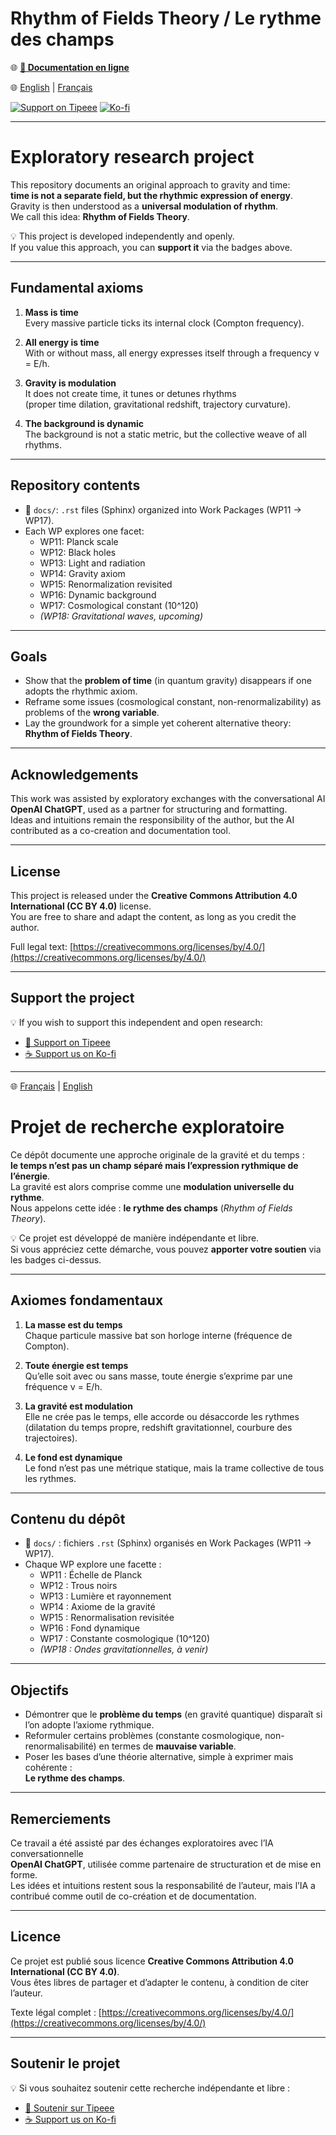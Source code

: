 # Rhythm of Fields Theory / Le rythme des champs

🌐 [**📖 Documentation en ligne**](https://cosmobewi.github.io/roft/)  

🌐 [English](#exploratory-research-project) | [Français](#projet-de-recherche-exploratoire)

[![Support on Tipeee](https://img.shields.io/badge/Tipeee-Support-%23e85c8b?logo=heart)](https://fr.tipeee.com/cosmobewi)
[![Ko-fi](https://img.shields.io/badge/Ko--fi-Support-%23323842?logo=ko-fi)](https://ko-fi.com/cosmobewi)

---

# Exploratory research project
This repository documents an original approach to gravity and time:  
**time is not a separate field, but the rhythmic expression of energy**.  
Gravity is then understood as a **universal modulation of rhythm**.  
We call this idea: **Rhythm of Fields Theory**.  

💡 This project is developed independently and openly.  
If you value this approach, you can **support it** via the badges above.  

---

## Fundamental axioms

1. **Mass is time**  
   Every massive particle ticks its internal clock (Compton frequency).  

2. **All energy is time**  
   With or without mass, all energy expresses itself through a frequency ν = E/h.  

3. **Gravity is modulation**  
   It does not create time, it tunes or detunes rhythms  
   (proper time dilation, gravitational redshift, trajectory curvature).  

4. **The background is dynamic**  
   The background is not a static metric, but the collective weave of all rhythms.  

---

## Repository contents

- 📂 `docs/`: `.rst` files (Sphinx) organized into Work Packages (WP11 → WP17).  
- Each WP explores one facet:  
  - WP11: Planck scale  
  - WP12: Black holes  
  - WP13: Light and radiation  
  - WP14: Gravity axiom  
  - WP15: Renormalization revisited  
  - WP16: Dynamic background  
  - WP17: Cosmological constant (10^120)  
  - *(WP18: Gravitational waves, upcoming)*  

---

## Goals

- Show that the **problem of time** (in quantum gravity) disappears if one adopts the rhythmic axiom.  
- Reframe some issues (cosmological constant, non-renormalizability) as problems of the **wrong variable**.  
- Lay the groundwork for a simple yet coherent alternative theory:  
  **Rhythm of Fields Theory**.  

---

## Acknowledgements

This work was assisted by exploratory exchanges with the conversational AI  
**OpenAI ChatGPT**, used as a partner for structuring and formatting.  
Ideas and intuitions remain the responsibility of the author, but the AI  
contributed as a co-creation and documentation tool.  

---

## License

This project is released under the **Creative Commons Attribution 4.0 International (CC BY 4.0)** license.  
You are free to share and adapt the content, as long as you credit the author.  

Full legal text: [https://creativecommons.org/licenses/by/4.0/](https://creativecommons.org/licenses/by/4.0/)  

---

## Support the project

💡 If you wish to support this independent and open research:  

- [💜 Support on Tipeee](https://fr.tipeee.com/cosmobewi)  
- [☕ Support us on Ko-fi](https://ko-fi.com/cosmobewi)  

---

🌐 [Français](#projet-de-recherche-exploratoire) | [English](#exploratory-research-project)

# Projet de recherche exploratoire

Ce dépôt documente une approche originale de la gravité et du temps :  
**le temps n’est pas un champ séparé mais l’expression rythmique de l’énergie**.  
La gravité est alors comprise comme une **modulation universelle du rythme**.  
Nous appelons cette idée : **le rythme des champs** (*Rhythm of Fields Theory*).  

💡 Ce projet est développé de manière indépendante et libre.  
Si vous appréciez cette démarche, vous pouvez **apporter votre soutien** via les badges ci-dessus.  

---

## Axiomes fondamentaux

1. **La masse est du temps**  
   Chaque particule massive bat son horloge interne (fréquence de Compton).  

2. **Toute énergie est temps**  
   Qu’elle soit avec ou sans masse, toute énergie s’exprime par une fréquence ν = E/h.  

3. **La gravité est modulation**  
   Elle ne crée pas le temps, elle accorde ou désaccorde les rythmes  
   (dilatation du temps propre, redshift gravitationnel, courbure des trajectoires).  

4. **Le fond est dynamique**  
   Le fond n’est pas une métrique statique, mais la trame collective de tous les rythmes.  

---

## Contenu du dépôt

- 📂 `docs/` : fichiers `.rst` (Sphinx) organisés en Work Packages (WP11 → WP17).  
- Chaque WP explore une facette :  
  - WP11 : Échelle de Planck  
  - WP12 : Trous noirs  
  - WP13 : Lumière et rayonnement  
  - WP14 : Axiome de la gravité  
  - WP15 : Renormalisation revisitée  
  - WP16 : Fond dynamique  
  - WP17 : Constante cosmologique (10^120)  
  - *(WP18 : Ondes gravitationnelles, à venir)*  

---

## Objectifs

- Démontrer que le **problème du temps** (en gravité quantique) disparaît si l’on adopte l’axiome rythmique.  
- Reformuler certains problèmes (constante cosmologique, non-renormalisabilité) en termes de **mauvaise variable**.  
- Poser les bases d’une théorie alternative, simple à exprimer mais cohérente :  
  **Le rythme des champs**.  

---

## Remerciements

Ce travail a été assisté par des échanges exploratoires avec l’IA conversationnelle  
**OpenAI ChatGPT**, utilisée comme partenaire de structuration et de mise en forme.  
Les idées et intuitions restent sous la responsabilité de l’auteur, mais l’IA a  
contribué comme outil de co-création et de documentation.  

---

## Licence

Ce projet est publié sous licence **Creative Commons Attribution 4.0 International (CC BY 4.0)**.  
Vous êtes libres de partager et d’adapter le contenu, à condition de citer l’auteur.  

Texte légal complet : [https://creativecommons.org/licenses/by/4.0/](https://creativecommons.org/licenses/by/4.0/)  

---

## Soutenir le projet

💡 Si vous souhaitez soutenir cette recherche indépendante et libre :  

- [💜 Soutenir sur Tipeee](https://fr.tipeee.com/cosmobewi)  
- [☕ Support us on Ko-fi](https://ko-fi.com/cosmobewi)  
